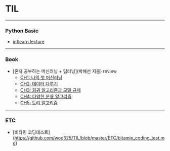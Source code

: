# TIL
-----
### Python Basic
- [inflearn lecture](https://github.com/woo525/TIL/blob/master/Python_Basic/python_basic_inflearn.md)
-----
### Book
- [혼자 공부하는 머신러닝 + 딥러닝](박해선 지음) review
  - [CH1: 나의 첫 머신러닝](https://github.com/woo525/TIL/blob/master/HonGongML/HonGongML_ch1_review.md)
  - [CH2: 데이터 다루기](https://github.com/woo525/TIL/blob/master/HonGongML/HonGongML_ch2_review.md)
  - [CH3: 회귀 알고리즘과 모델 규제](https://github.com/woo525/TIL/blob/master/HonGongML/HonGongML_ch3_review.md)
  - [CH4: 다양한 분류 알고리즘](https://github.com/woo525/TIL/blob/master/HonGongML/HonGongML_ch4_review.md)
  - [CH5: 트리 알고리즘](https://github.com/woo525/TIL/blob/master/HonGongML/HonGongML_ch5_review.md)
-----
### ETC
- [비타민 코딩테스트] (https://github.com/woo525/TIL/blob/master/ETC/bitamin_coding_test.md)
